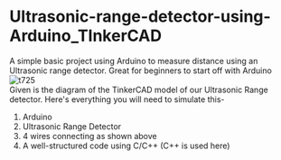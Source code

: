 # Ultrasonic-range-detector-using-Arduino_TInkerCAD
A simple basic project using Arduino to measure distance using an Ultrasonic range detector. Great for beginners to start off with Arduino
![t725](https://github.com/AbhayBhandarkar/Ultrasonic-range-detector-using-Arduino_TInkerCAD/assets/105074579/81ec99a7-8d9f-4dd5-a4f6-a68909e6049e)<br>
Given is the diagram of the TinkerCAD model of our Ultrasonic Range detector. Here's everything you will need to simulate this-
1. Arduino
2. Ultrasonic Range Detector
3. 4 wires connecting as shown above
4. A well-structured code using C/C++ (C++ is used here)
